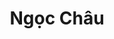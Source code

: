 ---
layout: album_gallery
resource: instagram
title: "Ngọc Châu"
description: "Instagram albums of Ngọc Châu</br>. Username: chaucoor"
active: gallery
images:
- image_path: /chaucoor/1/20230928_070047_384233242_18009155458939252_4833067650541091011_n.jpg
  gallery-folder: /gallery/chaucoor/1/
  gallery-name: 1
  gallery-date: April 2025
- image_path: /chaucoor/2/20241223_103942_470951993_1507774036551339_486264572143222841_n.jpg
  gallery-folder: /gallery/chaucoor/2/
  gallery-name: 2
  gallery-date: April 2025
- image_path: /chaucoor/3/20240120_213021_420139212_1727976364359521_97491223437444904_n.jpg
  gallery-folder: /gallery/chaucoor/3/
  gallery-name: 3
  gallery-date: April 2025
---